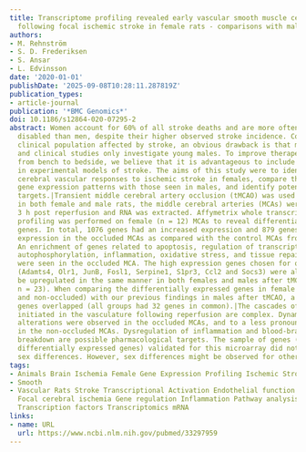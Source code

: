 ```yaml
---
title: Transcriptome profiling revealed early vascular smooth muscle cell gene activation
  following focal ischemic stroke in female rats - comparisons with males
authors:
- M. Rehnström
- S. D. Frederiksen
- S. Ansar
- L. Edvinsson
date: '2020-01-01'
publishDate: '2025-09-08T10:28:11.287819Z'
publication_types:
- article-journal
publication: '*BMC Genomics*'
doi: 10.1186/s12864-020-07295-2
abstract: Women account for 60% of all stroke deaths and are more often permanently
  disabled than men, despite their higher observed stroke incidence. Considering the
  clinical population affected by stroke, an obvious drawback is that many pre-clinical
  and clinical studies only investigate young males. To improve therapeutic translation
  from bench to bedside, we believe that it is advantageous to include both sexes
  in experimental models of stroke. The aims of this study were to identify early
  cerebral vascular responses to ischemic stroke in females, compare the differential
  gene expression patterns with those seen in males, and identify potential new therapeutic
  targets.|Transient middle cerebral artery occlusion (tMCAO) was used to induce stroke
  in both female and male rats, the middle cerebral arteries (MCAs) were isolated
  3 h post reperfusion and RNA was extracted. Affymetrix whole transcriptome expression
  profiling was performed on female (n = 12) MCAs to reveal differentially expressed
  genes. In total, 1076 genes had an increased expression and 879 genes a decreased
  expression in the occluded MCAs as compared with the control MCAs from female rats.
  An enrichment of genes related to apoptosis, regulation of transcription, protein
  autophosphorylation, inflammation, oxidative stress, and tissue repair and recovery
  were seen in the occluded MCA. The high expression genes chosen for qPCR verification
  (Adamts4, Olr1, JunB, Fosl1, Serpine1, S1pr3, Ccl2 and Socs3) were all shown to
  be upregulated in the same manner in both females and males after tMCAO (p < 0.05;
  n = 23). When comparing the differentially expressed genes in female MCAs (occluded
  and non-occluded) with our previous findings in males after tMCAO, a total of 297
  genes overlapped (all groups had 32 genes in common).|The cascades of processes
  initiated in the vasculature following reperfusion are complex. Dynamic gene expression
  alterations were observed in the occluded MCAs, and to a less pronounced degree
  in the non-occluded MCAs. Dysregulation of inflammation and blood-brain barrier
  breakdown are possible pharmacological targets. The sample of genes (< 1% of the
  differentially expressed genes) validated for this microarray did not reveal any
  sex differences. However, sex differences might be observed for other gene targets.
tags:
- Animals Brain Ischemia Female Gene Expression Profiling Ischemic Stroke Male Muscle
- Smooth
- Vascular Rats Stroke Transcriptional Activation Endothelial function Female rats
  Focal cerebral ischemia Gene regulation Inflammation Pathway analysis Sex differences
  Transcription factors Transcriptomics mRNA
links:
- name: URL
  url: https://www.ncbi.nlm.nih.gov/pubmed/33297959
---
```

